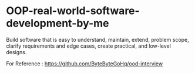# OOP-real-world-software-development-by-me
Build software that is easy to understand, maintain, extend, problem scope, clarify requirements and edge cases, create practical, and low-level designs.



For Reference : https://github.com/ByteByteGoHq/ood-interview
